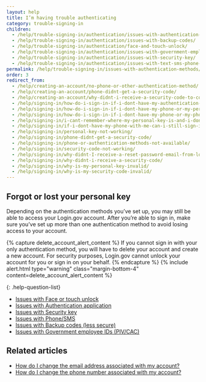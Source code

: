```yaml
---
layout: help
title: I’m having trouble authenticating
category: trouble-signing-in
children:
  - /help/trouble-signing-in/authentication/issues-with-authentication-application/
  - /help/trouble-signing-in/authentication/issues-with-backup-codes/
  - /help/trouble-signing-in/authentication/face-and-touch-unlock/
  - /help/trouble-signing-in/authentication/issues-with-government-employee-id-piv-cac/
  - /help/trouble-signing-in/authentication/issues-with-security-key/
  - /help/trouble-signing-in/authentication/issues-with-text-sms-phone-call/
permalink: /help/trouble-signing-in/issues-with-authentication-methods/
order: 3
redirect_from: 
  - /help/creating-an-account/no-phone-or-other-authentication-method/
  - /help/creating-an-account/phone-didnt-get-a-security-code/
  - /help/creating-an-account/why-didnt-i-receive-a-security-code-to-confirm-my-phone/
  - /help/signing-in/how-do-i-sign-in-if-i-dont-have-my-authentication-methods/
  - /help/signing-in/how-do-i-sign-in-if-i-dont-have-my-phone-or-my-personal-key/
  - /help/signing-in/how-do-i-sign-in-if-i-dont-have-my-phone-or-my-phone-number-has-changed/
  - /help/signing-in/i-cant-remember-where-my-personal-key-is-and-i-dont-have-my-phone-with-me/
  - /help/signing-in/if-i-dont-have-my-phone-with-me-can-i-still-sign-in/
  - /help/signing-in/personal-key-not-working/
  - /help/signing-in/phone-didnt-get-a-security-code/
  - /help/signing-in/phone-or-authentication-methods-not-available/
  - /help/signing-in/security-code-not-working/
  - /help/signing-in/why-didnt-I-receive-a-reset-password-email-from-logingov/
  - /help/signing-in/why-didnt-i-receive-a-security-code/
  - /help/signing-in/why-is-my-personal-key-invalid/
  - /help/signing-in/why-is-my-security-code-invalid/
---
```


## Forgot or lost your personal key

Depending on the authentication methods you’ve set up, you may still be able to access your Login.gov account. After you’re able to sign in, make sure you’ve set up more than one authentication method to avoid losing access to your account.

{% capture delete_account_alert_content %}
If you cannot sign in with your only authentication method, you will have to delete your account and create a new account. For security purposes, Login.gov cannot unlock your account for you or sign in on your behalf.
{% endcapture %}
{% include alert.html type="warning" class="margin-bottom-4" content=delete_account_alert_content %}

{: .help-question-list}
* [Issues with Face or touch unlock ](/help/trouble-signing-in/authentication/face-and-touch-unlock/)
* [Issues with Authentication application](/help/trouble-signing-in/authentication/issues-with-authentication-application/)
* [Issues with Security key](/help/trouble-signing-in/authentication/issues-with-security-key/)
* [Issues with Phone/SMS](/help/trouble-signing-in/authentication/issues-with-text-sms-phone-call/)
* [Issues with Backup codes (less secure)](/help/trouble-signing-in/authentication/issues-with-backup-codes/)
* [Issues with Government employee IDs (PIV/CAC)](/help/trouble-signing-in/authentication/issues-with-government-employee-id-piv-cac/)

## Related articles

* [How do I change the email address associated with my account?](#)
* [How do I change the phone number associated with my account? ](#)
